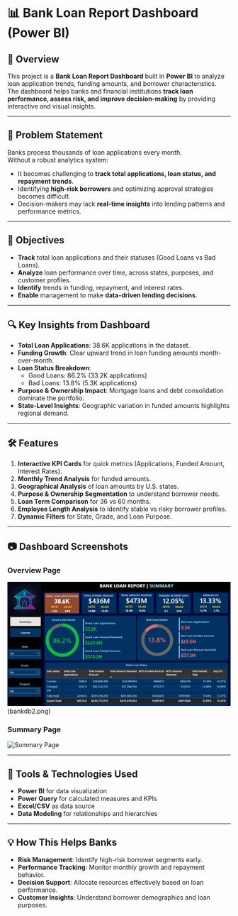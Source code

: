# 📊 Bank Loan Report Dashboard (Power BI)

## 📌 Overview
This project is a **Bank Loan Report Dashboard** built in **Power BI** to analyze loan application trends, funding amounts, and borrower characteristics.  
The dashboard helps banks and financial institutions **track loan performance, assess risk, and improve decision-making** by providing interactive and visual insights.  

---

## 🚨 Problem Statement
Banks process thousands of loan applications every month.  
Without a robust analytics system:
- It becomes challenging to **track total applications, loan status, and repayment trends**.
- Identifying **high-risk borrowers** and optimizing approval strategies becomes difficult.
- Decision-makers may lack **real-time insights** into lending patterns and performance metrics.

---

## 🎯 Objectives
- **Track** total loan applications and their statuses (Good Loans vs Bad Loans).
- **Analyze** loan performance over time, across states, purposes, and customer profiles.
- **Identify** trends in funding, repayment, and interest rates.
- **Enable** management to make **data-driven lending decisions**.

---

## 🔍 Key Insights from Dashboard
- **Total Loan Applications**: 38.6K applications in the dataset.
- **Funding Growth**: Clear upward trend in loan funding amounts month-over-month.
- **Loan Status Breakdown**:  
  - Good Loans: 86.2% (33.2K applications)  
  - Bad Loans: 13.8% (5.3K applications)
- **Purpose & Ownership Impact**: Mortgage loans and debt consolidation dominate the portfolio.
- **State-Level Insights**: Geographic variation in funded amounts highlights regional demand.

---

## 🛠 Features
1. **Interactive KPI Cards** for quick metrics (Applications, Funded Amount, Interest Rates).
2. **Monthly Trend Analysis** for funded amounts.
3. **Geographical Analysis** of loan amounts by U.S. states.
4. **Purpose & Ownership Segmentation** to understand borrower needs.
5. **Loan Term Comparison** for 36 vs 60 months.
6. **Employee Length Analysis** to identify stable vs risky borrower profiles.
7. **Dynamic Filters** for State, Grade, and Loan Purpose.

---

## 📷 Dashboard Screenshots

### Overview Page
![Overview Page](bank_db1.png)(bankdb2.png)

### Summary Page
![Summary Page](47eea42a-ec35-4dc8-9675-4ae68d21a7af.png)

---

## 📌 Tools & Technologies Used
- **Power BI** for data visualization
- **Power Query** for calculated measures and KPIs
- **Excel/CSV** as data source
- **Data Modeling** for relationships and hierarchies

---

## 💡 How This Helps Banks
- **Risk Management**: Identify high-risk borrower segments early.
- **Performance Tracking**: Monitor monthly growth and repayment behavior.
- **Decision Support**: Allocate resources effectively based on loan performance.
- **Customer Insights**: Understand borrower demographics and loan purposes.

